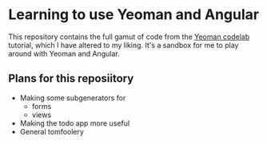 # Learning to use Yeoman and Angular

This repository contains the full gamut of code from the [Yeoman codelab](http://yeoman.io/codelab.html) tutorial, which I have altered to my liking. It's a sandbox for me to play around with Yeoman and Angular.

## Plans for this reposiitory

* Making some subgenerators for
    - forms
    - views
* Making the todo app more useful
* General tomfoolery
